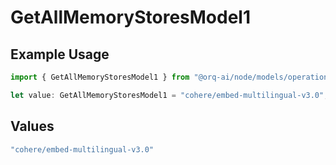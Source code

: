 # GetAllMemoryStoresModel1

## Example Usage

```typescript
import { GetAllMemoryStoresModel1 } from "@orq-ai/node/models/operations";

let value: GetAllMemoryStoresModel1 = "cohere/embed-multilingual-v3.0";
```

## Values

```typescript
"cohere/embed-multilingual-v3.0"
```
